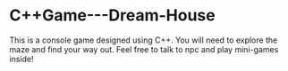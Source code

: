 # C++Game---Dream-House

This is a console game designed using C++. You will need to explore the maze and find your way out. Feel free to talk to npc and play mini-games inside!
